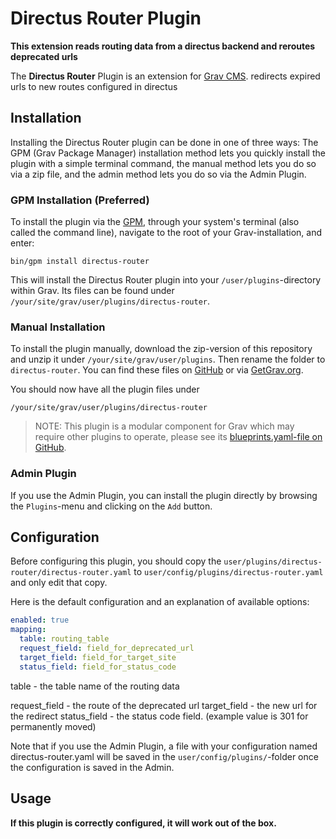 # Directus Router Plugin

**This extension reads routing data from a directus backend and reroutes deprecated urls**

The **Directus Router** Plugin is an extension for [Grav CMS](http://github.com/getgrav/grav). redirects expired urls to new routes configured in directus

## Installation

Installing the Directus Router plugin can be done in one of three ways: The GPM (Grav Package Manager) installation method lets you quickly install the plugin with a simple terminal command, the manual method lets you do so via a zip file, and the admin method lets you do so via the Admin Plugin.

### GPM Installation (Preferred)

To install the plugin via the [GPM](http://learn.getgrav.org/advanced/grav-gpm), through your system's terminal (also called the command line), navigate to the root of your Grav-installation, and enter:

    bin/gpm install directus-router

This will install the Directus Router plugin into your `/user/plugins`-directory within Grav. Its files can be found under `/your/site/grav/user/plugins/directus-router`.

### Manual Installation

To install the plugin manually, download the zip-version of this repository and unzip it under `/your/site/grav/user/plugins`. Then rename the folder to `directus-router`. You can find these files on [GitHub](https://github.com//grav-plugin-directus-router) or via [GetGrav.org](http://getgrav.org/downloads/plugins#extras).

You should now have all the plugin files under

    /your/site/grav/user/plugins/directus-router
	
> NOTE: This plugin is a modular component for Grav which may require other plugins to operate, please see its [blueprints.yaml-file on GitHub](https://github.com//grav-plugin-directus-router/blob/master/blueprints.yaml).

### Admin Plugin

If you use the Admin Plugin, you can install the plugin directly by browsing the `Plugins`-menu and clicking on the `Add` button.

## Configuration

Before configuring this plugin, you should copy the `user/plugins/directus-router/directus-router.yaml` to `user/config/plugins/directus-router.yaml` and only edit that copy.

Here is the default configuration and an explanation of available options:

```yaml
enabled: true
mapping:
  table: routing_table
  request_field: field_for_deprecated_url
  target_field: field_for_target_site
  status_field: field_for_status_code
```

table - the table name of the routing data

request_field - the route of the deprecated url
target_field - the new url for the redirect
status_field - the status code field. (example value is 301 for permanently moved)

Note that if you use the Admin Plugin, a file with your configuration named directus-router.yaml will be saved in the `user/config/plugins/`-folder once the configuration is saved in the Admin.

## Usage

**If this plugin is correctly configured, it will work out of the box.**


